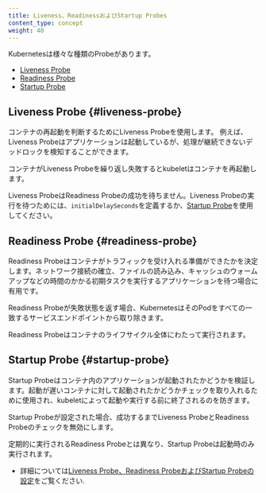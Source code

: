 ```yaml
---
title: Liveness、ReadinessおよびStartup Probes
content_type: concept
weight: 40
---
```


<!-- overview -->

Kubernetesは様々な種類のProbeがあります。

- [Liveness Probe](#liveness-probe)
- [Readiness Probe](#readiness-probe)
- [Startup Probe](#startup-probe)

<!-- body -->

## Liveness Probe {#liveness-probe}

コンテナの再起動を判断するためにLiveness Probeを使用します。
例えば、Liveness Probeはアプリケーションは起動しているが、処理が継続できないデッドロックを検知することができます。

コンテナがLiveness Probeを繰り返し失敗するとkubeletはコンテナを再起動します。

Liveness ProbeはReadiness Probeの成功を待ちません。Liveness Probeの実行を待つためには、`initialDelaySeconds`を定義するか、[Startup Probe](#startup-probe)を使用してください。


## Readiness Probe {#readiness-probe}

Readiness Probeはコンテナがトラフィックを受け入れる準備ができたかを決定します。ネットワーク接続の確立、ファイルの読み込み、キャッシュのウォームアップなどの時間のかかる初期タスクを実行するアプリケーションを待つ場合に有用です。

Readiness Probeが失敗状態を返す場合、KubernetesはそのPodをすべての一致するサービスエンドポイントから取り除きます。

Readiness Probeはコンテナのライフサイクル全体にわたって実行されます。


## Startup Probe {#startup-probe}

Startup Probeはコンテナ内のアプリケーションが起動されたかどうかを検証します。起動が遅いコンテナに対して起動されたかどうかチェックを取り入れるために使用され、kubeletによって起動や実行する前に終了されるのを防ぎます。

Startup Probeが設定された場合、成功するまでLiveness ProbeとReadiness Probeのチェックを無効にします。

定期的に実行されるReadiness Probeとは異なり、Startup Probeは起動時のみ実行されます。

* 詳細については[Liveness Probe、Readiness ProbeおよびStartup Probeの設定](/ja/docs/tasks/configure-pod-container/configure-liveness-readiness-startup-probes)をご覧ください.